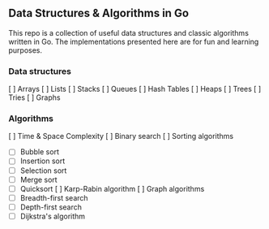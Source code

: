 ## Data Structures & Algorithms in Go

This repo is a collection of useful data structures and classic algorithms written in Go.
The implementations presented here are for fun and learning purposes.


### Data structures

[ ] Arrays
[ ] Lists
[ ] Stacks
[ ] Queues
[ ] Hash Tables
[ ] Heaps
[ ] Trees
[ ] Tries
[ ] Graphs

### Algorithms
[ ] Time & Space Complexity
[ ] Binary search
[ ] Sorting algorithms 
  - [ ] Bubble sort
  - [ ] Insertion sort
  - [ ] Selection sort
  - [ ] Merge sort
  - [ ] Quicksort
[ ] Karp-Rabin algorithm
[ ] Graph algorithms
 - [ ] Breadth-first search
 - [ ] Depth-first search
 - [ ] Dijkstra's algorithm
